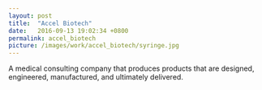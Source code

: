 ```yaml
---
layout: post
title:  "Accel Biotech"
date:   2016-09-13 19:02:34 +0800
permalink: accel_biotech
picture: /images/work/accel_biotech/syringe.jpg
---
```


A medical consulting company that produces products that are designed, engineered, manufactured, and ultimately delivered. 